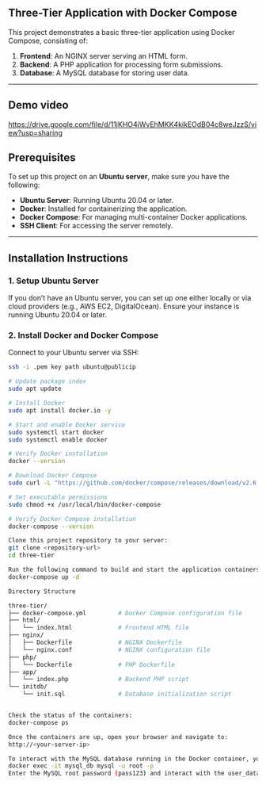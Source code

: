 ## Three-Tier Application with Docker Compose

This project demonstrates a basic three-tier application using Docker Compose, consisting of:
1. **Frontend**: An NGINX server serving an HTML form.
2. **Backend**: A PHP application for processing form submissions.
3. **Database**: A MySQL database for storing user data.

---
## Demo video
https://drive.google.com/file/d/11jKHO4jWvEhMKK4kikEOdB04c8weJzzS/view?usp=sharing

## Prerequisites

To set up this project on an **Ubuntu server**, make sure you have the following:

- **Ubuntu Server**: Running Ubuntu 20.04 or later.
- **Docker**: Installed for containerizing the application.
- **Docker Compose**: For managing multi-container Docker applications.
- **SSH Client**: For accessing the server remotely.

---

## Installation Instructions

### 1. Setup Ubuntu Server
If you don’t have an Ubuntu server, you can set up one either locally or via cloud providers (e.g., AWS EC2, DigitalOcean). Ensure your instance is running Ubuntu 20.04 or later.

### 2. Install Docker and Docker Compose
Connect to your Ubuntu server via SSH:

```bash
ssh -i .pem key path ubuntu@publicip

# Update package index
sudo apt update

# Install Docker
sudo apt install docker.io -y

# Start and enable Docker service
sudo systemctl start docker
sudo systemctl enable docker

# Verify Docker installation
docker --version

# Download Docker Compose
sudo curl -L "https://github.com/docker/compose/releases/download/v2.6.0/docker-compose-$(uname -s)-$(uname -m)" -o /usr/local/bin/docker-compose

# Set executable permissions
sudo chmod +x /usr/local/bin/docker-compose

# Verify Docker Compose installation
docker-compose --version

Clone this project repository to your server:
git clone <repository-url>
cd three-tier

Run the following command to build and start the application containers:
docker-compose up -d

Directory Structure

three-tier/
├── docker-compose.yml         # Docker Compose configuration file
├── html/
│   └── index.html             # Frontend HTML file
├── nginx/
│   ├── Dockerfile             # NGINX Dockerfile
│   └── nginx.conf             # NGINX configuration file
├── php/
│   └── Dockerfile             # PHP Dockerfile
├── app/
│   └── index.php              # Backend PHP script
└── initdb/
    └── init.sql               # Database initialization script


Check the status of the containers:
docker-compose ps 

Once the containers are up, open your browser and navigate to:
http://<your-server-ip>

To interact with the MySQL database running in the Docker container, you can execute:
docker exec -it mysql_db mysql -u root -p
Enter the MySQL root password (pass123) and interact with the user_data database.

